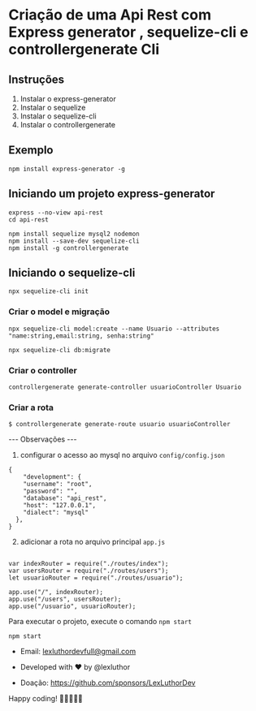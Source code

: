 # Criação de uma Api Rest com Express generator , sequelize-cli e controllergenerate Cli

## Instruções

1. Instalar o express-generator
2. Instalar o sequelize
3. Instalar o sequelize-cli
4. Instalar o controllergenerate

## Exemplo

```
npm install express-generator -g

```

## Iniciando um projeto express-generator

```
express --no-view api-rest
cd api-rest
```

```
npm install sequelize mysql2 nodemon
npm install --save-dev sequelize-cli
npm install -g controllergenerate
```

## Iniciando o sequelize-cli

```
npx sequelize-cli init

```

### Criar o model e migração

```
npx sequelize-cli model:create --name Usuario --attributes "name:string,email:string, senha:string"

```

```
npx sequelize-cli db:migrate
```

### Criar o controller

```
controllergenerate generate-controller usuarioController Usuario

```

### Criar a rota

```
$ controllergenerate generate-route usuario usuarioController

```

--- Observações ---

1. configurar o acesso ao mysql no arquivo `config/config.json`

```
{
    "development": {
    "username": "root",
    "password": "",
    "database": "api_rest",
    "host": "127.0.0.1",
    "dialect": "mysql"
  },
}
```

2.  adicionar a rota no arquivo principal `app.js`

```

var indexRouter = require("./routes/index");
var usersRouter = require("./routes/users");
let usuarioRouter = require("./routes/usuario");

app.use("/", indexRouter);
app.use("/users", usersRouter);
app.use("/usuario", usuarioRouter);

```

Para executar o projeto, execute o comando `npm start`

```
npm start

```

- Email: lexluthordevfull@gmail.com

- Developed with ❤️ by @lexluthor

- Doação: https://github.com/sponsors/LexLuthorDev

Happy coding! 👨🏻‍💻👩‍💻
